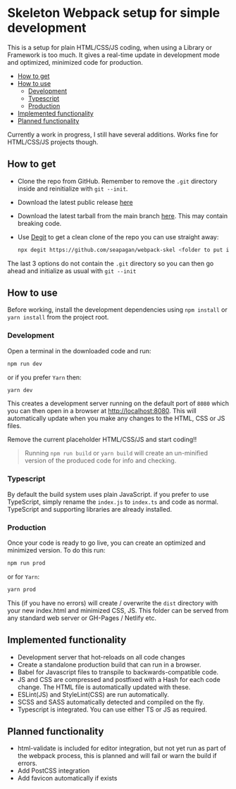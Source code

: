# Skeleton Webpack setup for simple development <!-- omit in toc -->

This is a setup for plain HTML/CSS/JS coding, when using a Library or Framework
is too much. It gives a real-time update in development mode and optimized,
minimized code for production.

- [How to get](#how-to-get)
- [How to use](#how-to-use)
  - [Development](#development)
  - [Typescript](#typescript)
  - [Production](#production)
- [Implemented functionality](#implemented-functionality)
- [Planned functionality](#planned-functionality)

Currently a work in progress, I still have several additions. Works fine for
HTML/CSS/JS projects though.

## How to get

- Clone the repo from GitHub. Remember to remove the `.git` directory inside and
reinitialize with `git --init`.
- Download the latest public release [here](https://github.com/seapagan/webpack-skel/releases/latest)
- Download the latest tarball from the main branch
  [here](https://github.com/seapagan/webpack-skel/tarballs/main). This may
  contain breaking code.
- Use [Degit](https://github.com/Rich-Harris/degit) to get a clean clone of the
  repo you can use straight away:

  ```bash
  npx degit https://github.com/seapagan/webpack-skel <folder to put it>
  ```

The last 3 options do not contain the `.git` directory so you can then go ahead
and initialize as usual with `git --init`

## How to use

Before working, install the development dependencies using `npm install` or
`yarn install` from the project root.

### Development

Open a terminal in the downloaded code and run:

```bash
npm run dev
```

or if you prefer `Yarn` then:

```bash
yarn dev
```

This creates a development server running on the default port of `8080` which
you can then open in a browser at <http://localhost:8080>. This will
automatically update when you make any changes to the HTML, CSS or JS files.

Remove the current placeholder HTML/CSS/JS and start coding!!

> Running `npm run build` or `yarn build` will create an un-minified version of
> the produced code for info and checking.

### Typescript

By default the build system uses plain JavaScript. if you prefer to use
TypeScript, simply rename the `index.js` to `index.ts` and code as normal.
TypeScript and supporting libraries are already installed.

### Production

Once your code is ready to go live, you can create an optimized and minimized
version. To do this run:

```bash
npm run prod
```

or for `Yarn`:

```bash
yarn prod
```

This (if you have no errors) will create / overwrite the `dist` directory with
your new index.html and minimized CSS, JS. This folder can be served from any
standard web server or GH-Pages / Netlify etc.

## Implemented functionality

- Development server that hot-reloads on all code changes
- Create a standalone production build that can run in a browser.
- Babel for Javascript files to transpile to backwards-compatible code.
- JS and CSS are compressed and postfixed with a Hash for each code change. The
  HTML file is automatically updated with these.
- ESLint(JS) and StyleLint(CSS) are run automatically.
- SCSS and SASS automatically detected and compiled on the fly.
- Typescript is integrated. You can use either TS or JS as required.

## Planned functionality

- html-validate is included for editor integration, but not yet run
  as part of the webpack process, this is planned and will fail or warn the
  build if errors.
- Add PostCSS integration
- Add favicon automatically if exists

